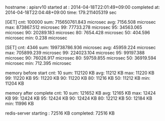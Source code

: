 hostname    : apisrv10
started at  : 2014-04-18T22:01:49+09:00
completed at: 2014-04-18T22:04:48+09:00
time: 179.211405319 sec

[GET]
cnt: 100000
sum: 715650761.843 microsec
avg:  7156.508 microsec
max: 873867.512 microsec
 99: 77733.278 microsec
 95: 34563.065 microsec
 90: 20289.183 microsec
 80:  7654.428 microsec
 50:   404.596 microsec
min:     0.238 microsec

[SET]
cnt: 4346
sum: 199738786.936 microsec
avg: 45959.224 microsec
max: 705899.239 microsec
 99: 224023.104 microsec
 95: 99197.388 microsec
 90: 76026.917 microsec
 80: 59759.855 microsec
 50: 36919.594 microsec
min:   712.395 microsec

memory before start
cnt: 10
sum: 112120 KB
avg: 11212 KB
max: 11220 KB
 99: 11220 KB
 95: 11220 KB
 90: 11220 KB
 80: 11216 KB
 50: 11212 KB
min: 11204 KB

memory after complete
cnt: 10
sum: 121652 KB
avg: 12165 KB
max: 12424 KB
 99: 12424 KB
 95: 12424 KB
 90: 12424 KB
 80: 12212 KB
 50: 12184 KB
min: 11996 KB

redis-server
starting : 72516 KB
completed: 72516 KB
